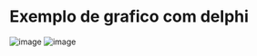 # Exemplo de grafico com delphi

![image](https://github.com/gustavoSutil/exemplo-grafico-em-delphi/assets/85875309/ebb1876d-b32d-41ea-b340-8e73e5c8d5d8)
![image](https://github.com/gustavoSutil/exemplo-grafico-em-delphi/assets/85875309/65ea0931-7f07-4cb4-bd64-640a63643fda)

